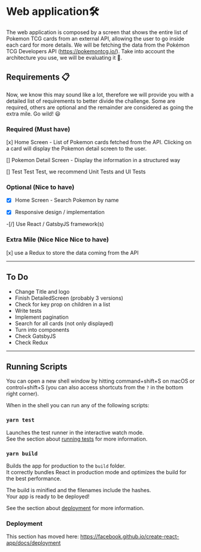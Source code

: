 # Web application🛠

The web application is composed by a screen that shows the entire list of
Pokemon TCG cards from an external API, allowing the user to go inside each
card for more details.
We will be fetching the data from the Pokémon TCG Developers API
(https://pokemontcg.io/).
Take into account the architecture you use, we will be evaluating it 🧐.


## Requirements 📋

Now, we know this may sound like a lot, therefore we will provide you with a
detailed list of requirements to better divide the challenge. Some are required,
others are optional and the remainder are considered as going the extra mile.
Go wild! 😃

### Required (Must have)

 [x] Home Screen - List of Pokemon cards fetched from the API. Clicking on a
card will display the Pokemon detail screen to the user.

 [] Pokemon Detail Screen - Display the information in a structured way

 [] Test Test Test, we recommend Unit Tests and UI Tests

### Optional (Nice to have)

 -[x] Home Screen - Search Pokemon by name

 -[x] Responsive design / implementation

 -[/] Use React / GatsbyJS framework(s)

### Extra Mile (Nice Nice Nice to have)

 [x] use a Redux to store the data coming from the API

---

## To Do

  - Change Title and logo
  - Finish DetailedScreen (probably 3 versions)
  - Check for key prop on children in a list
  - Write tests
  - Implement pagination
  - Search for all cards (not only displayed)
  - Turn into components
  - Check GatsbyJS
  - Check Redux

---

## Running Scripts

You can open a new shell window by hitting command+shift+S on macOS or control+shift+S (you can also access shortcuts from the `?` in the bottom right corner).

When in the shell you can run any of the following scripts:

### `yarn test`

Launches the test runner in the interactive watch mode.<br />
See the section about [running tests](https://facebook.github.io/create-react-app/docs/running-tests) for more information.

### `yarn build`

Builds the app for production to the `build` folder.<br />
It correctly bundles React in production mode and optimizes the build for the best performance.

The build is minified and the filenames include the hashes.<br />
Your app is ready to be deployed!

See the section about [deployment](https://facebook.github.io/create-react-app/docs/deployment) for more information.

### Deployment

This section has moved here: https://facebook.github.io/create-react-app/docs/deployment